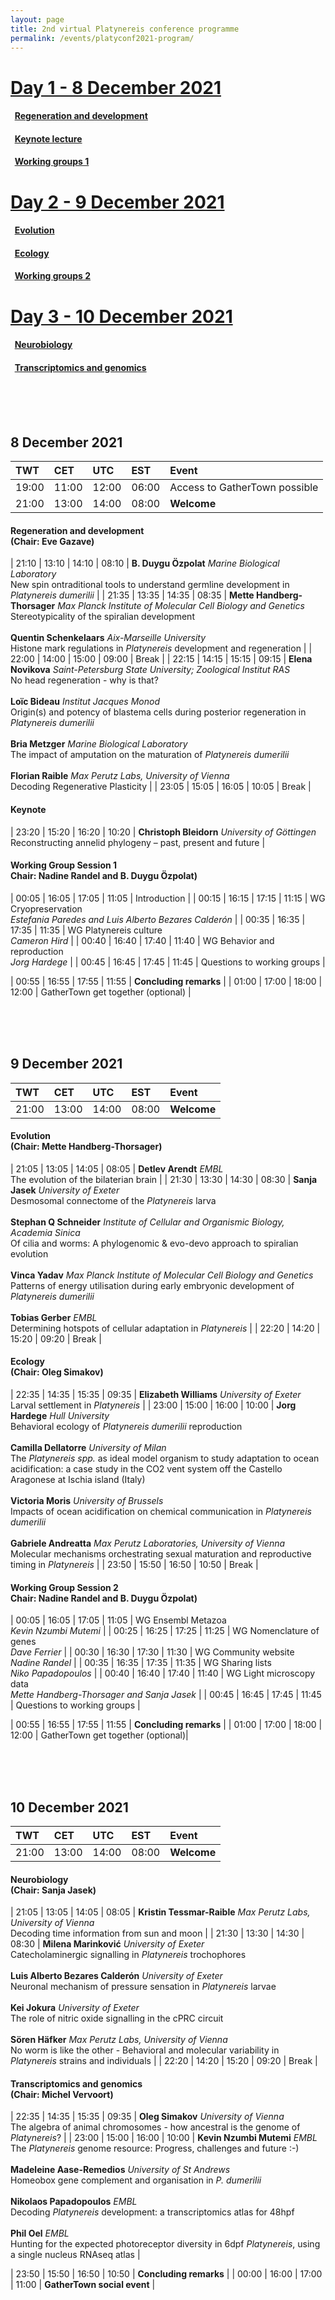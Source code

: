 ```yaml
---
layout: page
title: 2nd virtual Platynereis conference programme
permalink: /events/platyconf2021-program/
---
```


# [Day 1 - 8 December 2021](#2021-12-08)
#### &nbsp;&nbsp;[Regeneration and development](#Development)
#### &nbsp;&nbsp;[Keynote lecture](#Keynote)
#### &nbsp;&nbsp;[Working groups 1](#WGs1)
# [Day 2 - 9 December 2021](#2021-12-09)
#### &nbsp;&nbsp;[Evolution](#Evolution)
#### &nbsp;&nbsp;[Ecology](#Ecology)
#### &nbsp;&nbsp;[Working groups 2](#WGs2)
# [Day 3 - 10 December 2021](#2021-12-10)
#### &nbsp;&nbsp;[Neurobiology](#Neurobiology)
#### &nbsp;&nbsp;[Transcriptomics and genomics](#Transcriptomics)

<br>
<br>
<br>

## <a name="2021-12-08"></a>8 December 2021

| TWT | CET | UTC | EST | Event |
| :--- | :--- | :--- | :--- | :----- |
| 19:00 | 11:00 | 12:00 | 06:00  | Access to GatherTown possible |
| 21:00 | 13:00 | 14:00 | 08:00  | **Welcome** |


#### <a name="Development"></a>**Regeneration and development**<br>(Chair: Eve Gazave)

| 21:10 | 13:10 | 14:10 | 08:10  | **B. Duygu Özpolat** _Marine Biological Laboratory_<br>New spin ontraditional tools to understand germline development in _Platynereis dumerilii_  |
| 21:35 | 13:35 | 14:35 | 08:35  | **Mette Handberg-Thorsager** _Max Planck Institute of Molecular Cell Biology and Genetics_<br>Stereotypicality of the spiralian development<br><br>**Quentin Schenkelaars** _Aix-Marseille University_<br>Histone mark regulations in _Platynereis_ development and regeneration |
| 22:00 | 14:00 | 15:00 | 09:00  | Break |
| 22:15 | 14:15 | 15:15 | 09:15  | **Elena Novikova** _Saint-Petersburg State University; Zoological Institut RAS_<br>No head regeneration - why is that?<br><br>**Loïc Bideau** _Institut Jacques Monod_<br>Origin(s) and potency of blastema cells during posterior regeneration in _Platynereis dumerilii_<br><br>**Bria Metzger** _Marine Biological Laboratory_<br>The impact of amputation on the maturation of _Platynereis dumerilii_<br><br>**Florian Raible** _Max Perutz Labs, University of Vienna_<br>Decoding Regenerative Plasticity |
| 23:05 | 15:05 | 16:05 | 10:05  | Break |

#### <a name="Keynote"></a>**Keynote**

| 23:20 | 15:20 | 16:20 | 10:20  | **Christoph Bleidorn** _University of Göttingen_<br>Reconstructing annelid phylogeny – past, present and future |

#### <a name="WGs1"></a>**Working Group Session 1**<br>Chair: Nadine Randel and B. Duygu Özpolat)

| 00:05 | 16:05 | 17:05 | 11:05  | Introduction |
| 00:15 | 16:15 | 17:15 | 11:15  | WG Cryopreservation<br>_Estefania Paredes and Luis Alberto Bezares Calderón_ |
| 00:35 | 16:35 | 17:35 | 11:35  | WG Platynereis culture<br>_Cameron Hird_ |
| 00:40 | 16:40 | 17:40 | 11:40  | WG Behavior and reproduction<br>_Jorg Hardege_ |
| 00:45 | 16:45 | 17:45 | 11:45  | Questions to working groups |

| 00:55 | 16:55 | 17:55 | 11:55  | **Concluding remarks** |
| 01:00 | 17:00 | 18:00 | 12:00  | GatherTown get together (optional) |

<br>
<br>
<br>

## <a name="2021-12-09"></a>9 December 2021

| TWT | CET | UTC | EST | Event |
| :--- | :--- | :--- | :--- | :----- |
| 21:00 | 13:00 | 14:00 | 08:00  | **Welcome** |

#### <a name="Evolution"></a>**Evolution**<br>(Chair: Mette Handberg-Thorsager)

| 21:05 | 13:05 | 14:05 | 08:05  | **Detlev Arendt** _EMBL_<br>The evolution of the bilaterian brain |
| 21:30 | 13:30 | 14:30 | 08:30  | **Sanja Jasek** _University of Exeter_<br>Desmosomal connectome of the _Platynereis_ larva<br><br>**Stephan Q Schneider** _Institute of Cellular and Organismic Biology, Academia Sinica_<br>Of cilia and worms: A phylogenomic & evo-devo approach to spiralian evolution<br><br>**Vinca Yadav** _Max Planck Institute of Molecular Cell Biology and Genetics_<br>Patterns of energy utilisation during early embryonic development of _Platynereis dumerilii_<br><br>**Tobias Gerber** _EMBL_<br>Determining hotspots of cellular adaptation in _Platynereis_ |
| 22:20 | 14:20 | 15:20 | 09:20  | Break |

#### <a name="Ecology"></a>**Ecology**<br>(Chair: Oleg Simakov)

| 22:35 | 14:35 | 15:35 | 09:35  | **Elizabeth Williams** _University of Exeter_<br>Larval settlement in _Platynereis_ |
| 23:00 | 15:00 | 16:00 | 10:00  | **Jorg Hardege** _Hull University_<br>Behavioral ecology of _Platynereis dumerilii_ reproduction<br><br>**Camilla Dellatorre** _University of Milan_<br>The _Platynereis spp._ as ideal model organism to study adaptation to ocean acidification: a case study in the CO2 vent system off the Castello Aragonese at Ischia island (Italy)<br><br>**Victoria Moris** _University of Brussels_<br>Impacts of ocean acidification on chemical communication in _Platynereis dumerilii_<br><br>**Gabriele Andreatta** _Max Perutz Laboratories, University of Vienna_<br>Molecular mechanisms orchestrating sexual maturation and reproductive timing in _Platynereis_ |
| 23:50 | 15:50 | 16:50 | 10:50  | Break |

#### <a name="WGs2"></a>**Working Group Session 2**<br>Chair: Nadine Randel and B. Duygu Özpolat)

| 00:05 | 16:05 | 17:05 | 11:05  | WG Ensembl Metazoa<br>_Kevin Nzumbi Mutemi_ |
| 00:25 | 16:25 | 17:25 | 11:25  | WG Nomenclature of genes<br>_Dave Ferrier_ |
| 00:30 | 16:30 | 17:30 | 11:30  | WG Community website<br>_Nadine Randel_ |
| 00:35 | 16:35 | 17:35 | 11:35  | WG Sharing lists<br>_Niko Papadopoulos_ |
| 00:40 | 16:40 | 17:40 | 11:40  | WG Light microscopy data<br>_Mette Handberg-Thorsager and Sanja Jasek_ |
| 00:45 | 16:45 | 17:45 | 11:45  | Questions to working groups |

| 00:55 | 16:55 | 17:55 | 11:55  | **Concluding remarks** |
| 01:00 | 17:00 | 18:00 | 12:00  | GatherTown get together (optional)|

<br>
<br>
<br>

## <a name="2021-12-10"></a>10 December 2021

| TWT | CET | UTC | EST | Event |
| :--- | :--- | :--- | :--- | :----- |
| 21:00 | 13:00 | 14:00 | 08:00  | **Welcome** |

#### <a name="Neurobiology"></a>**Neurobiology**<br>(Chair: Sanja Jasek)

| 21:05 | 13:05 | 14:05 | 08:05  | **Kristin Tessmar-Raible** _Max Perutz Labs, University of Vienna_<br>Decoding time information from sun and moon |
| 21:30 | 13:30 | 14:30 | 08:30  | **Milena Marinković** _University of Exeter_<br>Catecholaminergic signalling in _Platynereis_ trochophores<br><br>**Luis Alberto Bezares Calderón** _University of Exeter_<br>Neuronal mechanism of pressure sensation in _Platynereis_ larvae<br><br>**Kei Jokura** _University of Exeter_<br>The role of nitric oxide signalling in the cPRC circuit<br><br>**Sören Häfker** _Max Perutz Labs, University of Vienna_<br>No worm is like the other - Behavioral and molecular variability in _Platynereis_ strains and individuals |
| 22:20 | 14:20 | 15:20 | 09:20  | Break |

#### <a name="Transcriptomics"></a>**Transcriptomics and genomics**<br>(Chair: Michel Vervoort)

| 22:35 | 14:35 | 15:35 | 09:35  | **Oleg Simakov** _University of Vienna_<br>The algebra of animal chromosomes - how ancestral is the genome of _Platynereis_? |
| 23:00 | 15:00 | 16:00 | 10:00  | **Kevin Nzumbi Mutemi** _EMBL_<br>The _Platynereis_ genome resource: Progress, challenges and future :-)<br><br>**Madeleine Aase-Remedios** _University of St Andrews_<br>Homeobox gene complement and organisation in _P. dumerilii_<br><br>**Nikolaos Papadopoulos** _EMBL_<br>Decoding _Platynereis_ development: a transcriptomics atlas for 48hpf<br><br>**Phil Oel** _EMBL_<br>Hunting for the expected photoreceptor diversity in 6dpf _Platynereis_, using a single nucleus RNAseq atlas |

| 23:50 | 15:50 | 16:50 | 10:50  | **Concluding remarks** |
| 00:00 | 16:00 | 17:00 | 11:00  | **GatherTown social event** |


